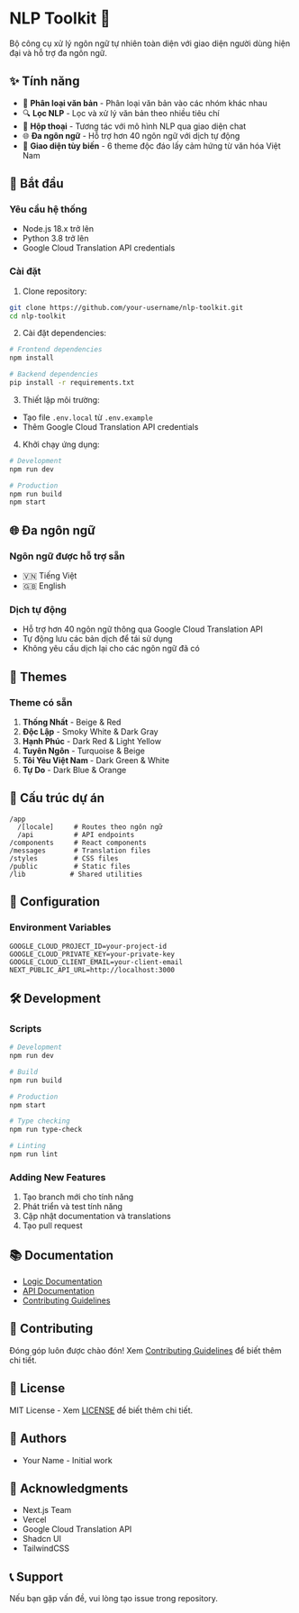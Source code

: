# NLP Toolkit 🚀

Bộ công cụ xử lý ngôn ngữ tự nhiên toàn diện với giao diện người dùng hiện đại và hỗ trợ đa ngôn ngữ.

## ✨ Tính năng

- 📝 **Phân loại văn bản** - Phân loại văn bản vào các nhóm khác nhau
- 🔍 **Lọc NLP** - Lọc và xử lý văn bản theo nhiều tiêu chí
- 💬 **Hộp thoại** - Tương tác với mô hình NLP qua giao diện chat
- 🌐 **Đa ngôn ngữ** - Hỗ trợ hơn 40 ngôn ngữ với dịch tự động
- 🎨 **Giao diện tùy biến** - 6 theme độc đáo lấy cảm hứng từ văn hóa Việt Nam

## 🚀 Bắt đầu

### Yêu cầu hệ thống

- Node.js 18.x trở lên
- Python 3.8 trở lên
- Google Cloud Translation API credentials

### Cài đặt

1. Clone repository:
```bash
git clone https://github.com/your-username/nlp-toolkit.git
cd nlp-toolkit
```

2. Cài đặt dependencies:
```bash
# Frontend dependencies
npm install

# Backend dependencies
pip install -r requirements.txt
```

3. Thiết lập môi trường:
- Tạo file `.env.local` từ `.env.example`
- Thêm Google Cloud Translation API credentials

4. Khởi chạy ứng dụng:
```bash
# Development
npm run dev

# Production
npm run build
npm start
```

## 🌐 Đa ngôn ngữ

### Ngôn ngữ được hỗ trợ sẵn
- 🇻🇳 Tiếng Việt
- 🇬🇧 English

### Dịch tự động
- Hỗ trợ hơn 40 ngôn ngữ thông qua Google Cloud Translation API
- Tự động lưu các bản dịch để tái sử dụng
- Không yêu cầu dịch lại cho các ngôn ngữ đã có

## 🎨 Themes

### Theme có sẵn
1. **Thống Nhất** - Beige & Red
2. **Độc Lập** - Smoky White & Dark Gray
3. **Hạnh Phúc** - Dark Red & Light Yellow
4. **Tuyên Ngôn** - Turquoise & Beige
5. **Tôi Yêu Việt Nam** - Dark Green & White
6. **Tự Do** - Dark Blue & Orange

## 📁 Cấu trúc dự án

```
/app
  /[locale]     # Routes theo ngôn ngữ
  /api          # API endpoints
/components     # React components
/messages       # Translation files
/styles         # CSS files
/public         # Static files
/lib           # Shared utilities
```

## 🔧 Configuration

### Environment Variables

```env
GOOGLE_CLOUD_PROJECT_ID=your-project-id
GOOGLE_CLOUD_PRIVATE_KEY=your-private-key
GOOGLE_CLOUD_CLIENT_EMAIL=your-client-email
NEXT_PUBLIC_API_URL=http://localhost:3000
```

## 🛠️ Development

### Scripts

```bash
# Development
npm run dev

# Build
npm run build

# Production
npm start

# Type checking
npm run type-check

# Linting
npm run lint
```

### Adding New Features

1. Tạo branch mới cho tính năng
2. Phát triển và test tính năng
3. Cập nhật documentation và translations
4. Tạo pull request

## 📚 Documentation

- [Logic Documentation](./logic.txt)
- [API Documentation](./api-docs.md)
- [Contributing Guidelines](./CONTRIBUTING.md)

## 🤝 Contributing

Đóng góp luôn được chào đón! Xem [Contributing Guidelines](./CONTRIBUTING.md) để biết thêm chi tiết.

## 📄 License

MIT License - Xem [LICENSE](./LICENSE) để biết thêm chi tiết.

## 👥 Authors

- Your Name - Initial work

## 🙏 Acknowledgments

- Next.js Team
- Vercel
- Google Cloud Translation API
- Shadcn UI
- TailwindCSS

## 📞 Support

Nếu bạn gặp vấn đề, vui lòng tạo issue trong repository.